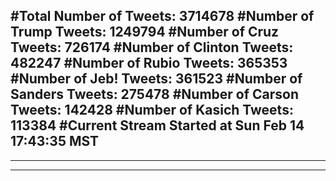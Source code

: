 #Total Number of Tweets: 3714678 
#Number of Trump Tweets: 1249794
#Number of Cruz Tweets: 726174
#Number of Clinton Tweets: 482247
#Number of Rubio Tweets: 365353
#Number of Jeb! Tweets: 361523
#Number of Sanders Tweets: 275478
#Number of Carson Tweets: 142428
#Number of Kasich Tweets: 113384
#Current Stream Started at Sun Feb 14 17:43:35 MST
---
---
---
